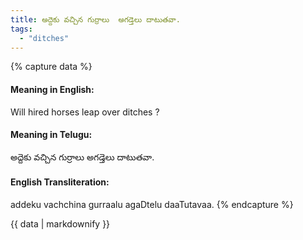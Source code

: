 ```yaml
---
title: అద్దెకు వచ్చిన గుర్రాలు  అగడ్తెలు దాటుతవా.
tags:
  - "ditches"
---
```


{% capture data %}
#### Meaning in English:
Will hired horses leap over ditches ?

#### Meaning in Telugu:
అద్దెకు వచ్చిన గుర్రాలు  అగడ్తెలు దాటుతవా.

#### English Transliteration:
addeku vachchina gurraalu  agaDtelu daaTutavaa.
{% endcapture %}

{{ data | markdownify }}

